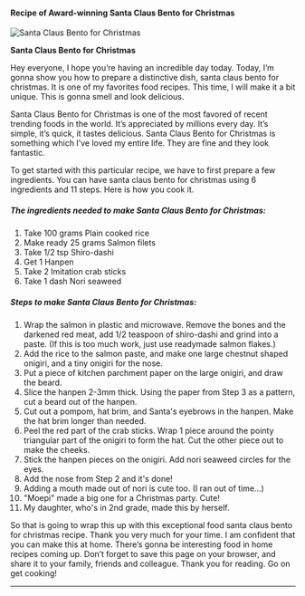             

#### Recipe of Award-winning Santa Claus Bento for Christmas

![Santa Claus Bento for Christmas](https://img-global.cpcdn.com/recipes/5825009088987136/751x532cq70/santa-claus-bento-for-christmas-recipe-main-photo.jpg)

**Santa Claus Bento for Christmas**

Hey everyone, I hope you’re having an incredible day today. Today, I’m gonna show you how to prepare a distinctive dish, santa claus bento for christmas. It is one of my favorites food recipes. This time, I will make it a bit unique. This is gonna smell and look delicious.

Santa Claus Bento for Christmas is one of the most favored of recent trending foods in the world. It’s appreciated by millions every day. It’s simple, it’s quick, it tastes delicious. Santa Claus Bento for Christmas is something which I’ve loved my entire life. They are fine and they look fantastic.

To get started with this particular recipe, we have to first prepare a few ingredients. You can have santa claus bento for christmas using 6 ingredients and 11 steps. Here is how you cook it.

##### The ingredients needed to make Santa Claus Bento for Christmas:

1.  Take 100 grams Plain cooked rice
2.  Make ready 25 grams Salmon filets
3.  Take 1/2 tsp Shiro-dashi
4.  Get 1 Hanpen
5.  Take 2 Imitation crab sticks
6.  Take 1 dash Nori seaweed

##### Steps to make Santa Claus Bento for Christmas:

1.  Wrap the salmon in plastic and microwave. Remove the bones and the darkened red meat, add 1/2 teaspoon of shiro-dashi and grind into a paste. (If this is too much work, just use readymade salmon flakes.)
2.  Add the rice to the salmon paste, and make one large chestnut shaped onigiri, and a tiny onigiri for the nose.
3.  Put a piece of kitchen parchment paper on the large onigiri, and draw the beard.
4.  Slice the hanpen 2-3mm thick. Using the paper from Step 3 as a pattern, cut a beard out of the hanpen.
5.  Cut out a pompom, hat brim, and Santa's eyebrows in the hanpen. Make the hat brim longer than needed.
6.  Peel the red part of the crab sticks. Wrap 1 piece around the pointy triangular part of the onigiri to form the hat. Cut the other piece out to make the cheeks.
7.  Stick the hanpen pieces on the onigiri. Add nori seaweed circles for the eyes.
8.  Add the nose from Step 2 and it's done!
9.  Adding a mouth made out of nori is cute too. (I ran out of time…)
10.  "Moepi" made a big one for a Christmas party. Cute!
11.  My daughter, who's in 2nd grade, made this by herself.

So that is going to wrap this up with this exceptional food santa claus bento for christmas recipe. Thank you very much for your time. I am confident that you can make this at home. There’s gonna be interesting food in home recipes coming up. Don’t forget to save this page on your browser, and share it to your family, friends and colleague. Thank you for reading. Go on get cooking!

* * *